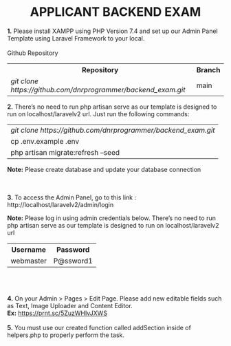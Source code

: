 <h1><center>APPLICANT BACKEND EXAM</center></h1>

<b>1.</b> Please install XAMPP using PHP Version 7.4 and set up our Admin Panel Template using Laravel Framework to your local.  
<br>
Github Repository<br>
<table>
	<tr>
		<th>
				Repository
		</th>
		<th>
				Branch
		</th>
	</tr>
	<tr>
		<td>
				<em>git clone https://github.com/dnrprogrammer/backend_exam.git</em>
		</td>
		<td>
				main
		</td>
	</tr>
</table>

<b>2.</b> There’s no need to run php artisan serve as our template is designed to run on localhost/laravelv2 url.  Just run the following commands:
	<br>

<table>
	<tr>
		<td>
				<em>git clone https://github.com/dnrprogrammer/backend_exam.git<Br></em>
		</td>
	</tr>
	<tr>
		<td>
				cp .env.example .env
		</td>
	</tr>
	<tr>
		<td>
				php artisan migrate:refresh –seed
		</td>
	</tr>
</table>
<p><b>Note:</b> Please create database and update your database connection</p>


<br><br>
<b>3.</b> To access the Admin Panel, go to this link : http://localhost/laravelv2/admin/login 
<br>
<p><b>Note:</b> Please log in using admin credentials below. There’s no need to run php artisan serve as our template is designed to run on localhost/laravelv2 url</p>

<table>
	<tr>
		<th>
				Username
		</th>
		<th>
				Password
		</th>
	</tr>
	<tr>
		<td>
				webmaster
		</td>
		<td>
				P@ssword1
		</td>
	</tr>
</table>

<br><br>

<b>4.</b> On your Admin > Pages > Edit Page. Please add new editable fields such as Text, Image Uploader and Content Editor. 
<br>
<b>Ex:</b> https://prnt.sc/5ZuzWHIvJXWS
<br><br>
<b>5.</b> You must use our created function called addSection inside of helpers.php to properly perform the task.

